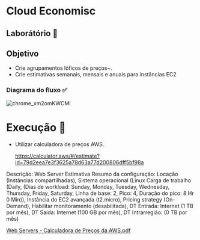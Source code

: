 # Cloud Economisc

## Laborátório 🥼

## Objetivo

- Crie agrupamentos lóficos de preços~.
- Crie estimativas semanais, mensais e anuais para instâncias EC2

### Diagrama do fluxo ✅

![chrome_xm2omKWCMi](https://github.com/user-attachments/assets/8b26cbcd-8479-45c6-8fa0-6040dce3e424)


# Execução 🚀
- Utilizar calculadora de preços AWS.

  https://calculator.aws/#/estimate?id=79d2eea7e3f3625a78d63a77d200806dff5bf98a
  
Descrição: Web Server Estimativa
Resumo da configuração: Locação (Instâncias compartilhadas), Sistema operacional (Linux
Carga de trabalho (Daily, (Dias de workload: Sunday, Monday, Tuesday, Wednesday, Thursday,
Friday, Saturday, Linha de base: 2, Pico: 4, Duração do pico: 8 Hr 0 Min)), Instância do EC2
avançada (t2.micro), Pricing strategy (On-Demand), Habilitar monitoramento (desabilitada), DT
Entrada: Internet (1 TB por mês), DT Saída: Internet (100 GB por mês), DT Intrarregião: (0 TB por
mês)

  [Web Servers - Calculadora de Preços da AWS.pdf](https://github.com/user-attachments/files/18540832/Web.Servers.-.Calculadora.de.Precos.da.AWS.pdf)
